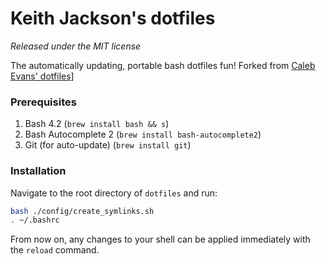 # Keith Jackson's dotfiles
*Released under the MIT license*

The automatically updating, portable bash dotfiles fun! Forked from [Caleb Evans' dotfiles](https://www.github.com/caleb531/dotfiles)]

### Prerequisites

1. Bash 4.2 (`brew install bash && s`)
2. Bash Autocomplete 2 (`brew install bash-autocomplete2`)
3. Git (for auto-update) (`brew install git`)

### Installation

Navigate to the root directory of `dotfiles` and run:

```sh
bash ./config/create_symlinks.sh
. ~/.bashrc
```

From now on, any changes to your shell can be applied immediately with the `reload` command.
